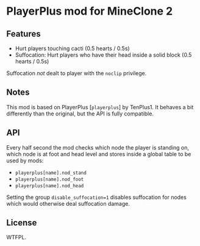 # PlayerPlus mod for MineClone 2

## Features

- Hurt players touching cacti (0.5 hearts / 0.5s)
- Suffocation: Hurt players who have their head inside a solid block (0.5 hearts / 0.5s)

Suffocation *not* dealt to player with the `noclip` privilege.

## Notes
This mod is based on PlayerPlus [`playerplus`] by TenPlus1. It behaves a bit
differently than the original, but the API is fully compatible.

## API

Every half second the mod checks which node the player is standing on, which
node is at foot and head level and stores inside a global table to be used by mods:

- `playerplus[name].nod_stand`
- `playerplus[name].nod_foot`
- `playerplus[name].nod_head`

Setting the group `disable_suffocation=1` disables suffocation for nodes which
would otherwise deal suffocation damage.

## License
WTFPL.


